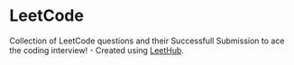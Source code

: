 # LeetCode
Collection of LeetCode questions and their Successfull Submission to ace the coding interview! - Created using [LeetHub](https://github.com/QasimWani/LeetHub).
